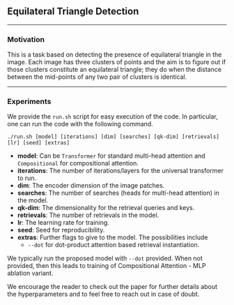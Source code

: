 ## Equilateral Triangle Detection
___
### Motivation
This is a task based on detecting the presence of equilateral triangle in the image. Each image has three clusters of points and the aim is to figure out if those clusters constitute an equilateral triangle; they do when the distance between the mid-points of any two pair of clusters is identical.
___
### Experiments
We provide the `run.sh` script for easy execution of the code. In particular, one can run the code with the following command.

```./run.sh [model] [iterations] [dim] [searches] [qk-dim] [retrievals] [lr] [seed] [extras]```

- **model**: Can be `Transformer` for standard multi-head attention and `Compositional` for compositional attention.
- **iterations**: The number of iterations/layers for the universal transformer to run.
- **dim**: The encoder dimension of the image patches.
- **searches**: The number of searches (heads for multi-head attention) in the model.
- **qk-dim**: The dimensionality for the retrieval queries and keys.
- **retrievals**: The number of retrievals in the model.
- **lr**: The learning rate for training.
- **seed**: Seed for reproducibility.
- **extras**: Further flags to give to the model. The possibilities include
  - `--dot` for dot-product attention based retrieval instantiation.

We typically run the proposed model with `--dot` provided. When not provided, then this leads to training of Compositional Attention - MLP ablation variant.

We encourage the reader to check out the paper for further details about the hyperparameters and to feel free to reach out in case of doubt.